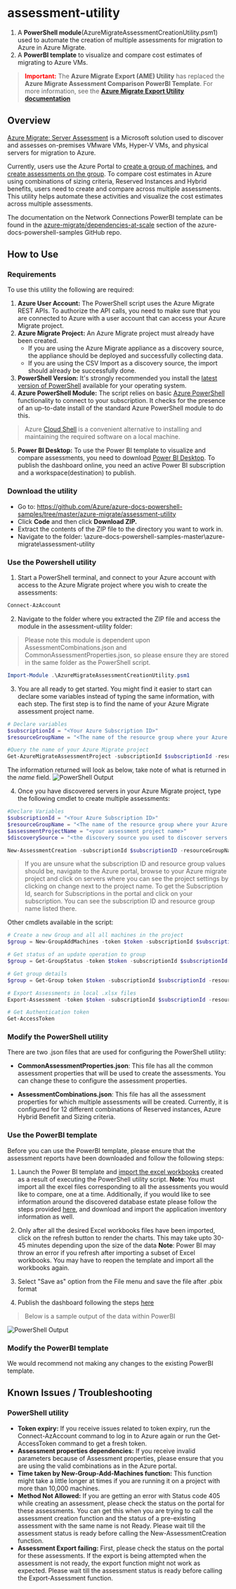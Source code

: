 
# assessment-utility

1. A **PowerShell module**(AzureMigrateAssessmentCreationUtility.psm1) used to automate the creation of multiple assessments for migration to Azure in Azure Migrate.
2. A **PowerBI template** to visualize and compare cost estimates of migrating to Azure VMs.

> <span style="color:red">**Important:**</span>
> The **Azure Migrate Export (AME) Utility** has replaced the **Azure Migrate Assessment Comparison
> PowerBI Template**. For more information, see the
> [**Azure Migrate Export Utility documentation**](https://aka.ms/azuremigrateexportdocumentation)

## Overview

[Azure Migrate: Server Assessment](https://docs.microsoft.com/azure/migrate/migrate-services-overview#azure-migrate-server-assessment-tool) is a Microsoft solution used to discover and assesses on-premises VMware VMs, Hyper-V VMs, and physical servers for migration to Azure.

Currently, users use the Azure Portal to [create a group of machines](https://docs.microsoft.com/azure/migrate/how-to-create-a-group#create-a-group-manually), and [create assessments on the group](https://docs.microsoft.com/azure/migrate/how-to-create-assessment). To compare cost estimates in Azure using combinations of sizing criteria, Reserved Instances and Hybrid benefits, users need to create and compare across multiple assessments. This utility helps automate these activities and visualize the cost estimates across multiple assessments.

The documentation on the Network Connections PowerBI template can be found in the [azure-migrate/dependencies-at-scale](https://github.com/Azure/azure-docs-powershell-samples/tree/master/azure-migrate/dependencies-at-scale) section of the azure-docs-powershell-samples GitHub repo.

## How to Use

### Requirements

To use this utility the following are required:

1. **Azure User Account:** The PowerShell script uses the Azure Migrate REST APIs. To authorize the API calls, you need to make sure that you are connected to Azure with a user account that can access your Azure Migrate project.
2. **Azure Migrate Project:** An Azure Migrate project must already have been created.
    - If you are using the Azure Migrate appliance as a discovery source, the appliance should be deployed and successfully collecting data.
    - If you are using the CSV Import as a discovery source, the import should already be successfully done.
3. **PowerShell Version:** It's strongly recommended you install the [latest version of PowerShell](https://docs.microsoft.com/powershell/scripting/install/installing-powershell) available for your operating system.
4. **Azure PowerShell Module:** The script relies on basic [Azure PowerShell](https://docs.microsoft.com/powershell/azure/install-az-ps) functionality to connect to your subscription. It checks for the presence of an up-to-date install of the standard Azure PowerShell module to do this.
> Azure [Cloud Shell](https://docs.microsoft.com/azure/cloud-shell/overview) is a convenient alternative to installing and maintaining the required software on a local machine.
5. **Power BI Desktop:** To use the Power BI template to visualize and compare assessments, you need to download [Power BI Desktop](https://powerbi.microsoft.com/desktop/). To publish the dashboard online, you need an active Power BI subscription and a workspace(destination) to publish.

### Download the utility

- Go to: <https://github.com/Azure/azure-docs-powershell-samples/tree/master/azure-migrate/assessment-utility>
- Click **Code** and then click **Download ZIP.**
- Extract the contents of the ZIP file to the directory you want to work in.
- Navigate to the folder: \azure-docs-powershell-samples-master\azure-migrate\assessment-utility

### Use the Powershell utility

1. Start a PowerShell terminal, and connect to your Azure account with access to the Azure Migrate project where you wish to create the assessments:

```powershell
Connect-AzAccount
```

2. Navigate to the folder where you extracted the ZIP file and access the module in the assessment-utility folder:
> Please note this module is dependent upon AssessmentCombinations.json and CommonAssessmentProperties.json, so please ensure they are stored in the same folder as the PowerShell script.
```powershell
Import-Module .\AzureMigrateAssessmentCreationUtility.psm1
```

3. You are all ready to get started.  You might find it easier to start can declare some variables instead of typing the same information, with each step.  The first step is to find the name of your Azure Migrate assessment project name.

```powershell
# Declare variables
$subscriptionId = "<Your Azure Subscription ID>"
$resourceGroupName = "<The name of the resource group where your Azure Migrate project resides>"

#Query the name of your Azure Migrate project
Get-AzureMigrateAssessmentProject -subscriptionId $subscriptionId -resourceGroupName $resourceGroupName
```
The information returned will look as below, take note of what is returned in the *name* field.
![PowerShell Output](images/migrateoutput.jpg)

4. Once you have discovered servers in your Azure Migrate project, type the following cmdlet to create multiple assessments:

```powershell
#Declare Variables
$subscriptionId = "<Your Azure Subscription ID>"
$resourceGroupName = "<The name of the resource group where your Azure Migrate project resides>"
$assessmentProjectName = "<your assessment project name>"
$discoverySource = "<the discovery source you used to discover servers in the project- Appliance or Import>"

New-AssessmentCreation -subscriptionId $subscriptionID -resourceGroupName $resourceGroupName -assessmentProjectName "Enter the information discovered in step 3" -discoverySource "Appliance"

```
> If you are unsure what the subscription ID and resource group values should be, navigate to the Azure portal, browse to your Azure migrate project and click on servers where you can see the project settings by clicking on change next to the project name. To get the Subscription Id, search for Subscriptions in the portal and click on your subscription. You can see the subscription ID and resource group name listed there.

Other cmdlets available in the script:
```powershell
# Create a new Group and all all machines in the project
$group = New-GroupAddMachines -token $token -subscriptionId $subscriptionId -resourceGroupName $resourceGroupName -assessmentProjectName $assessmentProjectName -discoverySource $discoverySource -groupName $groupName

# Get status of an update operation to group
$group = Get-GroupStatus -token $token -subscriptionId $subscriptionId -resourceGroupName $resourceGroupName -assessmentProjectName $assessmentProjectName -groupName $groupName

# Get group details
$group = Get-Group token $token -subscriptionId $subscriptionId -resourceGroupName $resourceGroupName -assessmentProjectName $assessmentProjectName -groupName $groupName

# Export Assessments in local .xlsx files
Export-Assessment -token $token -subscriptionId $subscriptionId -resourceGroupName $resourceGroupName -assessmentProjectName $assessmentProjectName -groupName $group.name -assessmentName $assessmentName

# Get Authentication token
Get-AccessToken
```

### Modify the PowerShell utility
There are two .json files that are used for configuring the PowerShell utility:
- **CommonAssessmentProperties.json**:
 This file has all the common assessment properties that will be used to create the assessments. You can change these to configure the assessment properties.

- **AssessmentCombinations.json**:
 This file has all the assessment properties for which multiple assessments will be created. Currently, it is configured for 12 different combinations of Reserved instances, Azure Hybrid Benefit and Sizing criteria.

### Use the PowerBI template

Before you can use the PowerBI template, please ensure that the assessment reports have been downloaded and follow the following steps:

1. Launch the Power BI template and [import the excel workbooks](https://docs.microsoft.com/power-bi/connect-data/desktop-import-excel-workbooks) created as a result of executing the PowerShell utility script.
**Note**: You must import all the excel files corresponding to all the assessments you would like to compare, one at a time. Additionally, if you would like to see information around the discovered database estate please follow the steps provided [here](https://docs.microsoft.com/azure/migrate/how-to-discover-applications), and download and import the application inventory information as well.

2. Only after all the desired Excel workbooks files have been imported, click on the refresh button to render the charts. This may take upto 30-45 minutes depending upon the size of the data
**Note**: Power BI may throw an error if you refresh after importing a subset of Excel workbooks. You may have to reopen the template and import all the workbooks again.
3. Select "Save as" option from the File menu and save the file after .pbix format
4. Publish the dashboard following the steps [here](https://docs.microsoft.com/power-bi/create-reports/desktop-upload-desktop-files)

> Below is a sample output of the data within PowerBI

![PowerShell Output](images/PowerBI_example_output.jpg)

### Modify the PowerBI template

We would recommend not making any changes to the existing PowerBI template.


## Known Issues / Troubleshooting

### PowerShell utility
- **Token expiry:** If you receive issues related to token expiry, run the Connect-AzAccount command to log in to Azure again or run the Get-AccessToken command to get a fresh token.
- **Assessment properties dependencies:** If you receive invalid parameters because of Assessment properties, please ensure that you are using the valid combinations as in the Azure portal.
- **Time taken by New-Group-Add-Machines function:** This function might take a little longer at times if you are running it on a project with more than 10,000 machines.
- **Method Not Allowed:** If you are getting an error with Status code 405 while creating an assessment, please check the status on the portal for these assessments. You can get this when you are trying to call the assessment creation function and the status of a pre-existing assessment with the same name is not Ready. Please wait till the assessment status is ready before calling the New-AssessmentCreation function.
- **Assessment Export failing:** First, please check the status on the portal for these assessments. If the export is being attempted when the assessment is not ready, the export function might not work as expected. Please wait till the assessment status is ready before calling the Export-Assessment function.

